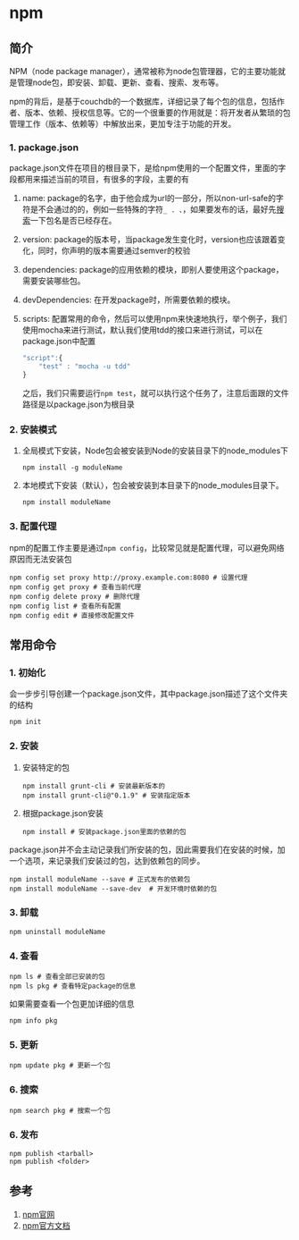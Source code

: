 # npm

## 简介

NPM（node package manager），通常被称为node包管理器，它的主要功能就是管理node包，即安装、卸载、更新、查看、搜索、发布等。

npm的背后，是基于couchdb的一个数据库，详细记录了每个包的信息，包括作者、版本、依赖、授权信息等。它的一个很重要的作用就是：将开发者从繁琐的包管理工作（版本、依赖等）中解放出来，更加专注于功能的开发。

### 1. package.json

package.json文件在项目的根目录下，是给npm使用的一个配置文件，里面的字段都用来描述当前的项目，有很多的字段，主要的有

1. name: package的名字，由于他会成为url的一部分，所以non-url-safe的字符是不会通过的的，例如一些特殊的字符`_ . 、`，如果要发布的话，最好先[搜索](http://registry.npmjs.org/上搜下你取的名字是否已经存在)一下包名是否已经存在。

2. version: package的版本号，当package发生变化时，version也应该跟着变化，同时，你声明的版本需要通过semver的校验

3. dependencies: package的应用依赖的模块，即别人要使用这个package，需要安装哪些包。

4. devDependencies: 在开发package时，所需要依赖的模块。 

5. scripts: 配置常用的命令，然后可以使用npm来快速地执行，举个例子，我们使用mocha来进行测试，默认我们使用tdd的接口来进行测试，可以在package.json中配置

    ```javascript
    "script":{
        "test" : "mocha -u tdd"
    }
    ```

    之后，我们只需要运行`npm test`，就可以执行这个任务了，注意后面跟的文件路径是以package.json为根目录
    
### 2. 安装模式

1. 全局模式下安装，Node包会被安装到Node的安装目录下的node_modules下

    ```shell
    npm install -g moduleName
    ```

2. 本地模式下安装（默认），包会被安装到本目录下的node_modules目录下。

    ```shell
    npm install moduleName
    ```

### 3. 配置代理

npm的配置工作主要是通过`npm config`，比较常见就是配置代理，可以避免网络原因而无法安装包

```shell
npm config set proxy http://proxy.example.com:8080 # 设置代理
npm config get proxy # 查看当前代理
npm config delete proxy # 删除代理
npm config list # 查看所有配置
npm config edit # 直接修改配置文件
```

## 常用命令

### 1.  初始化

会一步步引导创建一个package.json文件，其中package.json描述了这个文件夹的结构

```shell
npm init
```

### 2. 安装

1. 安装特定的包

    ```shell
    npm install grunt-cli # 安装最新版本的
    npm install grunt-cli@"0.1.9" # 安装指定版本
    ```

2. 根据package.json安装

    ```shell
    npm install # 安装package.json里面的依赖的包
    ```

package.json并不会主动记录我们所安装的包，因此需要我们在安装的时候，加一个选项，来记录我们安装过的包，达到依赖包的同步。 

```shell
npm install moduleName --save # 正式发布的依赖包
npm install moduleName --save-dev  # 开发环境时依赖的包
```

### 3. 卸载

```shell
npm uninstall moduleName
```

### 4. 查看

```shell
npm ls # 查看全部已安装的包
npm ls pkg # 查看特定package的信息
```

如果需要查看一个包更加详细的信息

```shell
npm info pkg
```

### 5. 更新

```shell
npm update pkg # 更新一个包
```

### 6. 搜索

```shell
npm search pkg # 搜索一个包
```

### 6. 发布

```shell
npm publish <tarball>
npm publish <folder>
```

## 参考

1. [npm官网](https://npmjs.org/)
2. [npm官方文档](https://npmjs.org/doc/README.html)
